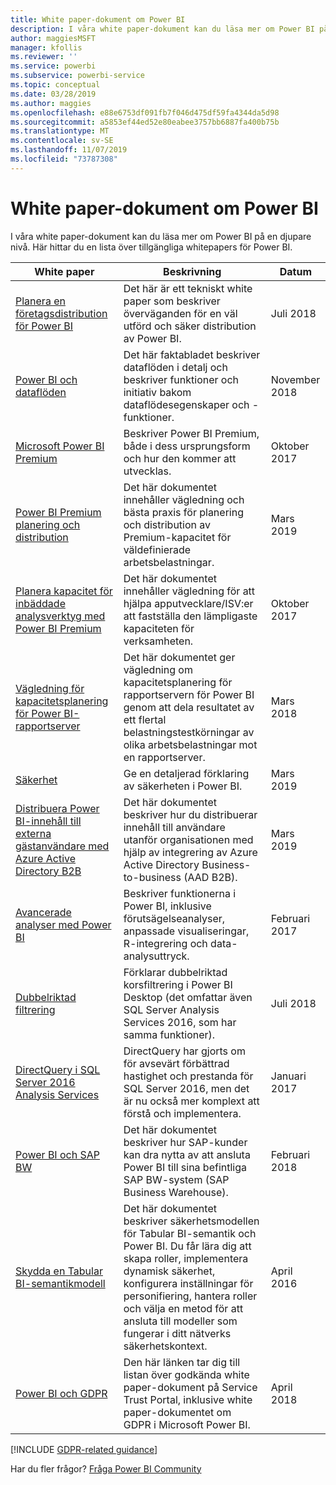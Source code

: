 ```yaml
---
title: White paper-dokument om Power BI
description: I våra white paper-dokument kan du läsa mer om Power BI på en djupare nivå.
author: maggiesMSFT
manager: kfollis
ms.reviewer: ''
ms.service: powerbi
ms.subservice: powerbi-service
ms.topic: conceptual
ms.date: 03/28/2019
ms.author: maggies
ms.openlocfilehash: e88e6753df091fb7f046d475df59fa4344da5d98
ms.sourcegitcommit: a5853ef44ed52e80eabee3757bb6887fa400b75b
ms.translationtype: MT
ms.contentlocale: sv-SE
ms.lasthandoff: 11/07/2019
ms.locfileid: "73787308"
---
```

# <a name="whitepapers-for-power-bi"></a>White paper-dokument om Power BI

I våra white paper-dokument kan du läsa mer om Power BI på en djupare nivå. Här hittar du en lista över tillgängliga whitepapers för Power BI.

| White paper | Beskrivning | Datum |
| --- | --- | --- |
| [Planera en företagsdistribution för Power BI](https://go.microsoft.com/fwlink/?linkid=2057861) |Det här är ett tekniskt white paper som beskriver överväganden för en väl utförd och säker distribution av Power BI. | Juli 2018 |
| [Power BI och dataflöden](https://go.microsoft.com/fwlink/?linkid=2034388&clcid=0x409)| Det här faktabladet beskriver dataflöden i detalj och beskriver funktioner och initiativ bakom dataflödesegenskaper och -funktioner. | November 2018 |
| [Microsoft Power BI Premium](https://aka.ms/pbipremiumwhitepaper) |Beskriver Power BI Premium, både i dess ursprungsform och hur den kommer att utvecklas. | Oktober 2017 |
| [Power BI Premium planering och distribution](whitepaper-powerbi-premium-deployment.md)| Det här dokumentet innehåller vägledning och bästa praxis för planering och distribution av Premium-kapacitet för väldefinierade arbetsbelastningar.| Mars 2019 |
| [Planera kapacitet för inbäddade analysverktyg med Power BI Premium](https://aka.ms/pbiewhitepaper) |Det här dokumentet innehåller vägledning för att hjälpa apputvecklare/ISV:er att fastställa den lämpligaste kapaciteten för verksamheten. | Oktober 2017 |
| [Vägledning för kapacitetsplanering för Power BI-rapportserver](report-server/capacity-planning.md) |Det här dokumentet ger vägledning om kapacitetsplanering för rapportservern för Power BI genom att dela resultatet av ett flertal belastningstestkörningar av olika arbetsbelastningar mot en rapportserver. | Mars 2018 |
| [Säkerhet](service-admin-power-bi-security.md) |Ge en detaljerad förklaring av säkerheten i Power BI. | Mars 2019 |
| [Distribuera Power BI-innehåll till externa gästanvändare med Azure Active Directory B2B](whitepaper-azure-b2b-power-bi.md)|Det här dokumentet beskriver hur du distribuerar innehåll till användare utanför organisationen med hjälp av integrering av Azure Active Directory Business-to-business (AAD B2B).| Mars 2019 |
| [Avancerade analyser med Power BI](https://info.microsoft.com/advanced-analytics-with-power-bi.html?Is=Website) |Beskriver funktionerna i Power BI, inklusive förutsägelseanalyser, anpassade visualiseringar, R-integrering och data-analysuttryck. | Februari 2017 |
| [Dubbelriktad filtrering](desktop-bidirectional-filtering.md) |Förklarar dubbelriktad korsfiltrering i Power BI Desktop (det omfattar även SQL Server Analysis Services 2016, som har samma funktioner). | Juli 2018 |
| [DirectQuery i SQL Server 2016 Analysis Services](https://blogs.msdn.microsoft.com/analysisservices/2017/04/06/directquery-in-sql-server-2016-analysis-services-whitepaper/) |DirectQuery har gjorts om för avsevärt förbättrad hastighet och prestanda för SQL Server 2016, men det är nu också mer komplext att förstå och implementera. | Januari 2017 |
| [Power BI och SAP BW](https://aka.ms/powerbiandsapbw)| Det här dokumentet beskriver hur SAP-kunder kan dra nytta av att ansluta Power BI till sina befintliga SAP BW-system (SAP Business Warehouse).| Februari 2018 |
| [Skydda en Tabular BI-semantikmodell](https://download.microsoft.com/download/D/2/0/D20E1C5F-72EA-4505-9F26-FEF9550EFD44/Securing%20the%20Tabular%20BI%20Semantic%20Model.docx) |Det här dokumentet beskriver säkerhetsmodellen för Tabular BI-semantik och Power BI. Du får lära dig att skapa roller, implementera dynamisk säkerhet, konfigurera inställningar för personifiering, hantera roller och välja en metod för att ansluta till modeller som fungerar i ditt nätverks säkerhetskontext. | April 2016 |
| [Power BI och GDPR](https://aka.ms/power-bi-gdpr-whitepaper)| Den här länken tar dig till listan över godkända white paper-dokument på Service Trust Portal, inklusive white paper-dokumentet om GDPR i Microsoft Power BI. | April 2018 |

[!INCLUDE [GDPR-related guidance](includes/gdpr-hybrid-note.md)]

Har du fler frågor? [Fråga Power BI Community](https://community.powerbi.com/)
